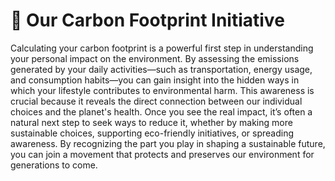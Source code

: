 # 🌳 Our Carbon Footprint Initiative

Calculating your carbon footprint is a powerful first step in understanding your personal impact on the environment. By assessing the emissions generated by your daily activities—such as transportation, energy usage, and consumption habits—you can gain insight into the hidden ways in which your lifestyle contributes to environmental harm. This awareness is crucial because it reveals the direct connection between our individual choices and the planet's health. Once you see the real impact, it’s often a natural next step to seek ways to reduce it, whether by making more sustainable choices, supporting eco-friendly initiatives, or spreading awareness. By recognizing the part you play in shaping a sustainable future, you can join a movement that protects and preserves our environment for generations to come.

